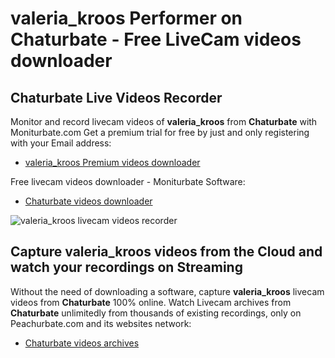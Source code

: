 # valeria_kroos Performer on Chaturbate - Free LiveCam videos downloader

## Chaturbate Live Videos Recorder

Monitor and record livecam videos of **valeria_kroos** from **Chaturbate** with Moniturbate.com
Get a premium trial for free by just and only registering with your Email address:
* [valeria_kroos Premium videos downloader](https://moniturbate.com/request-demo-licence-key.html)

Free livecam videos downloader - Moniturbate Software:
* [Chaturbate videos downloader](https://moniturbate.com/moniturbate-download-software.html)

![valeria_kroos livecam videos recorder](https://peachurnet.com/templates/moniturbate-software.png)


## Capture valeria_kroos videos from the Cloud and watch your recordings on Streaming

Without the need of downloading a software, capture **valeria_kroos** livecam videos from **Chaturbate** 100% online.
Watch Livecam archives from **Chaturbate** unlimitedly from thousands of existing recordings, only on Peachurbate.com and its websites network:
* [Chaturbate videos archives](https://peachurnet.com/)